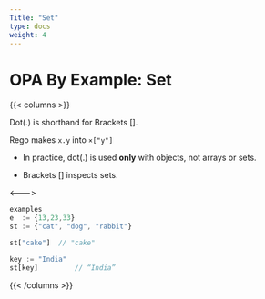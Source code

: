 ```yaml
---
Title: "Set"
type: docs
weight: 4
---
```


# OPA By Example: Set

{{< columns >}}


Dot(.) is shorthand for Brackets []. 

Rego makes ```x.y``` into ```×["y"]```

- In practice, dot(.) is used <strong>only</strong> with objects, not arrays or sets.

- Brackets [] inspects sets.


<--->

```js
examples
e  := {13,23,33} 
st := {"cat", "dog", "rabbit"}

```

```js
st["cake"] 	// "cake"

```

```js
key := "India"
st[key] 		// “India”

```


{{< /columns >}}